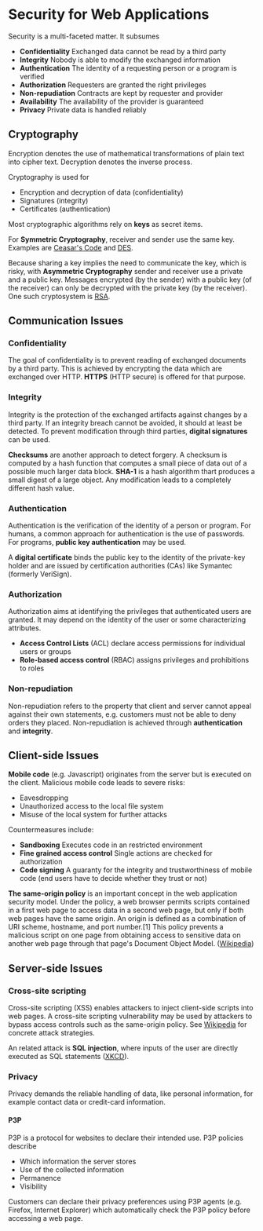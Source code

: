 # Security for Web Applications
Security is a multi-faceted matter. It subsumes
* **Confidentiality** Exchanged data cannot be read by a third party
* **Integrity** Nobody is able to modify the exchanged information
* **Authentication** The identity of a requesting person or a program is verified
* **Authorization** Requesters are granted the right privileges
* **Non-repudiation** Contracts are kept by requester and provider
* **Availability** The availability of the provider is guaranteed
* **Privacy** Private data is handled reliably


## Cryptography
Encryption denotes the use of mathematical transformations of plain text into cipher text. Decryption denotes the inverse process.

Cryptography is used for
* Encryption and decryption of data (confidentiality)
* Signatures (integrity)
* Certificates (authentication)

Most cryptographic algorithms rely on **keys** as secret items.

For **Symmetric Cryptography**, receiver and sender use the same key. Examples are [Ceasar's Code](https://en.wikipedia.org/wiki/Caesar_cipher) and [DES](https://en.wikipedia.org/wiki/Data_Encryption_Standard).

Because sharing a key implies the need to communicate the key, which is risky, with **Asymmetric Cryptography** sender and receiver use a private and a public key. Messages encrypted (by the sender) with a public key (of the receiver) can only be decrypted with the private key (by the receiver). One such cryptosystem is [RSA](https://en.wikipedia.org/wiki/RSA_(cryptosystem)).


## Communication Issues

### Confidentiality
The goal of confidentiality is to prevent reading of exchanged documents by a third party. This is achieved by encrypting the data which are exchanged over HTTP. **HTTPS** (HTTP secure) is offered for that purpose.

### Integrity
Integrity is the protection of the exchanged artifacts against changes by a third party. If an integrity breach cannot be avoided, it should at least be detected. To prevent modification through third parties, **digital signatures** can be used.

**Checksums** are another approach to detect forgery. A checksum is computed by a hash function that computes a small piece of data out of a possible much larger data block. **SHA-1** is a hash algorithm thart produces a small digest of a large object. Any modification leads to a completely different hash value.

### Authentication
Authentication is the verification of the identity of a person or program. For humans, a common approach for authentication is the use of passwords. For programs, **public key authentication** may be used.

A **digital certificate** binds the public key to the identity of the private-key holder and are issued by certification authorities (CAs) like Symantec (formerly VeriSign).

### Authorization
Authorization aims at identifying the privileges that authenticated users are granted. It may depend on the identity of the user or some characterizing attributes.

* **Access Control Lists** (ACL) declare access permissions for individual users or groups
* **Role-based access control** (RBAC) assigns privileges and prohibitions to roles

### Non-repudiation
Non-repudiation refers to the property that client and server cannot appeal against their own statements, e.g. customers must not be able to deny orders they placed. Non-repudiation is achieved through **authentication** and **integrity**.


## Client-side Issues
**Mobile code** (e.g. Javascript) originates from the server but is executed on the client. Malicious mobile code leads to severe risks:
* Eavesdropping
* Unauthorized access to the local file system
* Misuse of the local system for further attacks

Countermeasures include:
* **Sandboxing** Executes code in an restricted environment
* **Fine grained access control** Single actions are checked for authorization
* **Code signing** A guaranty for the integrity and trustworthiness of mobile code (end users have to decide
whether they trust or not)

**The same-origin policy** is an important concept in the web application security model. Under the policy, a web browser permits scripts contained in a first web page to access data in a second web page, but only if both web pages have the same origin. An origin is defined as a combination of URI scheme, hostname, and port number.[1] This policy prevents a malicious script on one page from obtaining access to sensitive data on another web page through that page's Document Object Model. ([Wikipedia](https://en.wikipedia.org/wiki/Same-origin_policy))


## Server-side Issues

### Cross-site scripting
Cross-site scripting (XSS) enables attackers to inject client-side scripts into web pages. A cross-site scripting vulnerability may be used by attackers to bypass access controls such as the same-origin policy. See [Wikipedia](https://en.wikipedia.org/wiki/Cross-site_scripting#Types) for concrete attack strategies.

An related attack is **SQL injection**, where inputs of the user are directly executed as SQL statements ([XKCD](https://xkcd.com/327/)).

### Privacy
Privacy demands the reliable handling of data, like personal information, for example contact data or credit-card information.

#### P3P
P3P is a protocol for websites to declare their intended use. P3P policies describe
* Which information the server stores
* Use of the collected information
* Permanence
* Visibility

Customers can declare their privacy preferences using P3P agents (e.g. Firefox, Internet Explorer) which automatically check the P3P policy before accessing a web page.
